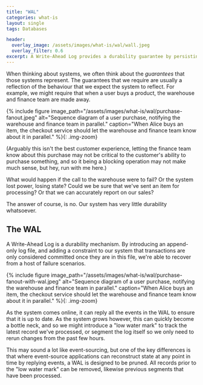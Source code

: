 ```yaml
---
title: "WAL"
categories: what-is
layout: single
tags: Databases

header:
  overlay_image: /assets/images/what-is/wal/wall.jpeg
  overlay_filter: 0.6
excerpt: A Write-Ahead Log provides a durability guarantee by persisting state changes to disk."
---
```


When thinking about systems, we often think about the _guarantees_ that those systems represent. The guarantees that we require are usually a reflection of the behaviour that we expect the system to reflect. For example, we might require that when a user buys a product, the warehouse and finance team are made away.

{% include figure image_path="/assets/images/what-is/wal/purchase-fanout.jpeg" alt="Sequence diagram of a user purchase, notifying the warehouse and finance team in parallel." caption="When Alice buys an item, the checkout service should let the warehouse and finance team know about it in parallel." %}{: .img-zoom}

(Arguably this isn't the best customer experience, letting the finance team know about this purchase may not be critical to the customer's ability to purchase something, and so it being a blocking operation may not make much sense, but hey, run with me here.)

What would happen if the call to the warehouse were to fail? Or the system lost power, losing state? Could we be sure that we've sent an item for processing? Or that we can accurately report on our sales?

The answer of course, is no. Our system has very little durability whatsoever.

## The WAL

A Write-Ahead Log is a durability mechanism. By introducing an append-only log file, and adding a constraint to our system that transactions are only considered committed once they are in this file, we're able to recover from a host of failure scenarios.

{% include figure image_path="/assets/images/what-is/wal/purchase-fanout-with-wal.jpeg" alt="Sequence diagram of a user purchase, notifying the warehouse and finance team in parallel." caption="When Alice buys an item, the checkout service should let the warehouse and finance team know about it in parallel." %}{: .img-zoom}

As the system comes online, it can reply all the events in the WAL to ensure that it is up to date. As the system grows however, this can quickly become a bottle neck, and so we might introduce a "low water mark" to track the latest record we've processed, or segment the log itself so we only need to rerun changes from the past few hours.

This may sound a lot like event-sourcing, but one of the key differences is that where event-source applications can reconstruct state at any point in time by replying events, a WAL is designed to be pruned. All records prior to the "low water mark" can be removed, likewise previous segments that have been processed.
